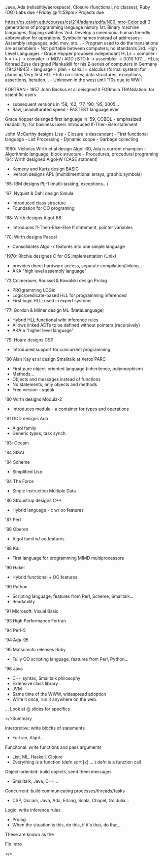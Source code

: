 Java, Ada (reliabiltiy/aerospace), Closure (functional, no classes), Ruby (OO)
Labs due <Friday @ 11:59pm>
Projects due <Wednesdays/>

<https://cs.calvin.edu/courses/cs/214/adams/pdfs/N00.Intro-Color.pdf>
3 generations of programming language history
	1st. Binary machine languages; flipping switches
	2nd. Develop a mnemonic: human friendly abbreviation for operations. Symbolic names instead of addresses
		- Assembly languages; add, mov, sto...
		- Program used to do the translations are assemblers
		- Not portable between computers; no standards
	3rd. High Level Languages
		- Grace Hopper proposed independant HLLs + compiler
		- k = i + j -> compiler -> MOV i ADD j STO k -> assembler -> 0010 1011...
HLLs; Konrad Zuse designed Plankalkiil for his Z-series of computers in Germany (1942/1945)
	- language = plan + kalkul = calculus (formal system) for planning
	Very first HLL
		- Info on slides; data structures, exceptions, assertions, iteration...
		- Unknown in the west until '70s due to WWII

FORTRAN - 1957 John Backus et al deisgned it
FORmula TRANslation: for scientific users
- subsequent versions in '58, '62, '77, '90, '95, 2005...
- Raw, unadulturated speed - FASTEST language ever

Grace hopper deisnged first language in '59,
COBOL
	- emphasized readablilty; for business users
	Introduced If-Then-Else statement
	
John McCarthy designs Lisp
	- Closure is descendant
	- First functional language
	- List Processing
	- Dynamic scope
	- Garbage collecting
	
1960: Nicholas Wirth et al design Algol-60, Ada is current champion
	- Algorithmic language, block structure
	- Procedures, procedural programing
'64: Wirth designed Algol-W (CASE statment)
- Kemeny and Kurtz design BASIC
- Iverson designs APL (multidimentional arrays, graphic symbols)

'65: IBM designs PL-1 (multi-tasking, exceptions...)

'67: Nyquist & Dahl design Simula
- Introduced class structure
- Foundation for OO programing

'68: Wirth designs Algol-68
- Introduces If-Then-Else-Else If statement, pointer variables

'70: Wirth designs Pascal
- Consolidates Algol-x features into one simple language

'1970: Ritchie designes C for OS implementation (Unix)
- provides direct hardware access, separate compilation/linking...
- AKA "high level assembly language"

'72 Colmerauer, Roussel & Kowalski design Prolog
- PROgramming LOGic
- Logic/predicate-based HLL for programming inferenced
- First logic HLL; used in expert systems

'77: Gordon & Milner design ML (MetaLanguage)
- Hybrid HLL:functional wiht inference rules
- Allows linked ADTs to be defined without pointers (recursively)
- AKA a "higher level language"

'79: Hoare designs CSP
- Introduced support for cuncurrent programming

'80 Alan Kay et al design Smalltalk at Xerox PARC
- First pure object-oriented language (inheritence, polymorphism)
- Methods...
- Objects and messages instead of functions
- No statements, only objects and methods 
- Free version - sqeak

'80 Wirth designs Modula-2
- Introduces module - a container for types and operations

'81 DOD designs Ada
- Algol family
- Generic types, task synch.

'83: Occam

'84 SISAL

'84 Scheme
- Simplified Lisp

'84 The Force
- Single Instruction Multiple Data

'86 Stroustrup designs C++
- Hybrid language - c w/ oo features

'87 Perl

'88 Oberon
- Algol famil w/ oo features

'88 Kali
- First language for programming MIMD multiprocessors

'90 Hakel
- Hybrid functional + OO features

'90 Python
- Scripting language; features from Perl, Scheme, Smalltalk...
- Readability

'91 Microsoft: Visual Basic

'93 High Performance Fortran

'94 Perl-5

'94 Ada-95

'95 Matsumoto releases Ruby
- Fully OO scripting language, features from Perl, Python...

'96 Java
- C++ syntax, Smalltalk philosophy
- Extensive class library
- JVM
- Same time of the WWW, widespread adoption
- Write it once, run it anywhere on the web.

... Look at @ slides for specifics

</>Summary

Interpretive: write blocks of statements
- Fortran, Algol...

Funcitonal: write functions and pass arguments
- List, ML, Haskell, Clojure
- Everything is a function
(defn sqrt [x]
...
)
defn is a function call

Object-oriented: build objects, send them messages
- Smalltalk, Java, C++...

Concurrent: build communicating processes/threads/tasks
- CSP, Occam, Java, Ada, Erlang, Scala, Chapel, Go Julia...

Logic: write inference rules
- Prolog
- When the situation is this, do this, if it's that, do that...

These are known as the <Five programming paradigms>

Fin Intro
	
</>
		